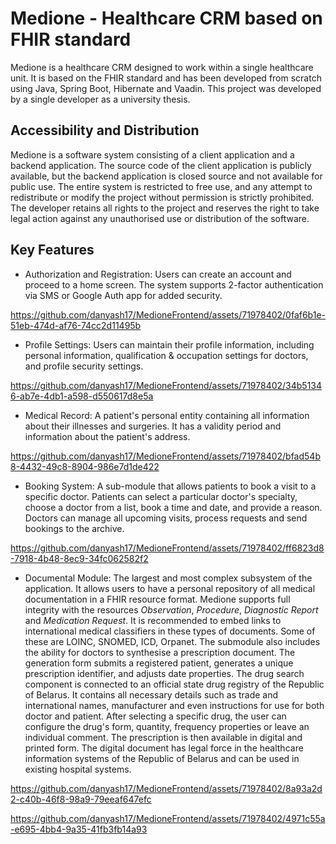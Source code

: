 # Medione - Healthcare CRM based on FHIR standard

Medione is a healthcare CRM designed to work within a single healthcare unit. It is based on the FHIR standard and has been developed from scratch using Java, Spring Boot, Hibernate and Vaadin. This project was developed by a single developer as a university thesis.

## Accessibility and Distribution

Medione is a software system consisting of a client application and a backend application. The source code of the client application is publicly available, but the backend application is closed source and not available for public use. The entire system is restricted to free use, and any attempt to redistribute or modify the project without permission is strictly prohibited. The developer retains all rights to the project and reserves the right to take legal action against any unauthorised use or distribution of the software.

## Key Features

- Authorization and Registration: Users can create an account and proceed to a home screen. The system supports 2-factor authentication via SMS or Google Auth app for added security.



https://github.com/danyash17/MedioneFrontend/assets/71978402/0faf6b1e-51eb-474d-af76-74cc2d11495b


  
- Profile Settings: Users can maintain their profile information, including personal information, qualification & occupation settings for doctors, and profile security settings.


https://github.com/danyash17/MedioneFrontend/assets/71978402/34b51346-ab7e-4db1-a598-d550617d8e5a



- Medical Record: A patient's personal entity containing all information about their illnesses and surgeries. It has a validity period and information about the patient's address.

  

https://github.com/danyash17/MedioneFrontend/assets/71978402/bfad54b8-4432-49c8-8904-986e7d1de422



- Booking System: A sub-module that allows patients to book a visit to a specific doctor. Patients can select a particular doctor's specialty, choose a doctor from a list, book a time and date, and provide a reason. Doctors can manage all upcoming visits, process requests and send bookings to the archive.


https://github.com/danyash17/MedioneFrontend/assets/71978402/ff6823d8-7918-4b48-8ec9-34fc062582f2

  

- Documental Module: The largest and most complex subsystem of the application. It allows users to have a personal repository of all medical documentation in a FHIR resource format. Medione supports full integrity with the resources *Observation*, *Procedure*, *Diagnostic Report* and *Medication Request*. It is recommended to embed links to international medical classifiers in these types of documents. Some of these are LOINC, SNOMED, ICD, Orpanet.
The submodule also includes the ability for doctors to synthesise a prescription document. The generation form submits a registered patient, generates a unique prescription identifier, and adjusts date properties. The drug search component is connected to an official state drug registry of the Republic of Belarus. It contains all necessary details such as trade and international names, manufacturer and even instructions for use for both doctor and patient. After selecting a specific drug, the user can configure the drug's form, quantity, frequency properties or leave an individual comment. The prescription is then available in digital and printed form. The digital document has legal force in the healthcare information systems of the Republic of Belarus and can be used in existing hospital systems.


https://github.com/danyash17/MedioneFrontend/assets/71978402/8a93a2d2-c40b-46f8-98a9-79eeaf647efc


https://github.com/danyash17/MedioneFrontend/assets/71978402/4971c55a-e695-4bb4-9a35-41fb3fb14a93


